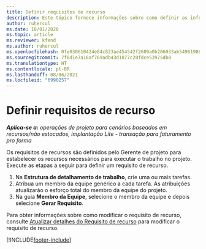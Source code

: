 ```yaml
---
title: Definir requisitos de recurso
description: Este tópico fornece informações sobre como definir as informações de requisitos de recursos.
author: ruhercul
ms.date: 10/01/2020
ms.topic: article
ms.reviewer: kfend
ms.author: ruhercul
ms.openlocfilehash: 0fe030610424e84c823ae454542f2609a0b206033ab549619865e2c649cce113
ms.sourcegitcommit: 7f8d1e7a16af769adb43d1877c28fdce53975db8
ms.translationtype: HT
ms.contentlocale: pt-BR
ms.lasthandoff: 08/06/2021
ms.locfileid: "6990257"
---
```

# <a name="define-resource-requirements"></a>Definir requisitos de recurso

_**Aplica-se a:** operações de projeto para cenários baseados em recursos/não estocados, implantação Lite - transação para faturamento pro forma_

Os requisitos de recursos são definidos pelo Gerente de projeto para estabelecer os recursos necessários para executar o trabalho no projeto. Execute as etapas a seguir para definir um requisito de recurso.

1.  Na **Estrutura de detalhamento de trabalho**, crie uma ou mais tarefas.
2.  Atribua um membro da equipe genérico a cada tarefa. As atribuições atualizarão o esforço total do membro da equipe do projeto.
3.  Na guia **Membro da Equipe**, selecione o membro da equipe e depois selecione **Gerar Requisito**.

Para obter informações sobre como modificar o requisito de recurso, consulte [Atualizar detalhes do Requisito de recurso](define-resource-requirements.md) para modificar o requisito de recurso.

[!INCLUDE[footer-include](../includes/footer-banner.md)]